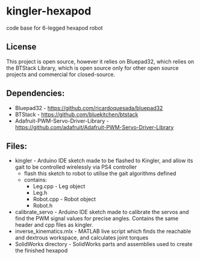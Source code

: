 # kingler-hexapod
code base for 6-legged hexapod robot

## License
This project is open source, however it relies on Bluepad32, which relies on the BTStack Library, which is open source only for other open source projects and commercial for closed-source.

## Dependencies:
* Bluepad32 - https://github.com/ricardoquesada/bluepad32
* BTStack - https://github.com/bluekitchen/btstack
* Adafruit-PWM-Servo-Driver-Library - https://github.com/adafruit/Adafruit-PWM-Servo-Driver-Library

## Files:
* kingler - Arduino IDE sketch made to be flashed to Kingler, and allow its gait to be controlled wirelessly via PS4 controller
  * flash this sketch to robot to utilise the gait algorithms defined
  * contains:
     * Leg.cpp - Leg object
     * Leg.h
     * Robot.cpp - Robot object
     * Robot.h
* calibrate_servo - Arduino IDE sketch made to calibrate the servos and find the PWM signal values for precise angles. Contains the same header and cpp files as kingler.
* inverse_kinematics.mlx - MATLAB live script which finds the reachable and dextrous workspace, and calculates joint torques
* SolidWorks directory - SolidWorks parts and assemblies used to create the finished hexapod 
